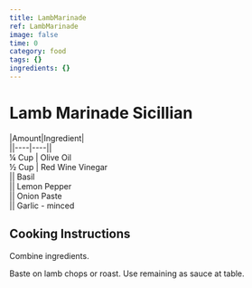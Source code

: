 ```yaml
---
title: LambMarinade
ref: LambMarinade
image: false
time: 0
category: food
tags: {}
ingredients: {}
---
```

# Lamb Marinade Sicillian  
  
|Amount|Ingredient|  
||----|----||  
¼ Cup | Olive Oil  
½ Cup | Red Wine Vinegar  
|| Basil  
|| Lemon Pepper  
|| Onion Paste  
|| Garlic - minced  
  
## Cooking Instructions  
Combine ingredients.  
  
Baste on lamb chops or roast. Use remaining as sauce at table.  
  